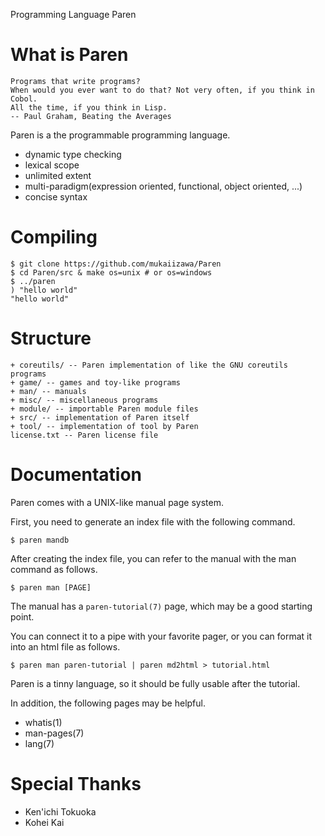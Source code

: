 Programming Language Paren

# What is Paren

    Programs that write programs?
    When would you ever want to do that? Not very often, if you think in Cobol.
    All the time, if you think in Lisp.
    -- Paul Graham, Beating the Averages

Paren is a the programmable programming language.

- dynamic type checking
- lexical scope
- unlimited extent
- multi-paradigm(expression oriented, functional, object oriented, ...)
- concise syntax

# Compiling

    $ git clone https://github.com/mukaiizawa/Paren
    $ cd Paren/src & make os=unix # or os=windows
    $ ../paren
    ) "hello world"
    "hello world"

# Structure

    + coreutils/ -- Paren implementation of like the GNU coreutils programs
    + game/ -- games and toy-like programs
    + man/ -- manuals
    + misc/ -- miscellaneous programs
    + module/ -- importable Paren module files
    + src/ -- implementation of Paren itself
    + tool/ -- implementation of tool by Paren
    license.txt -- Paren license file

# Documentation
Paren comes with a UNIX-like manual page system.

First, you need to generate an index file with the following command.

    $ paren mandb

After creating the index file, you can refer to the manual with the man command as follows.

    $ paren man [PAGE]

The manual has a `paren-tutorial(7)` page, which may be a good starting point.

You can connect it to a pipe with your favorite pager, or you can format it into an html file as follows.

    $ paren man paren-tutorial | paren md2html > tutorial.html

Paren is a tinny language, so it should be fully usable after the tutorial.

In addition, the following pages may be helpful.

- whatis(1)
- man-pages(7)
- lang(7)

# Special Thanks

- Ken'ichi Tokuoka
- Kohei Kai
